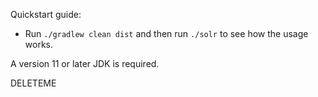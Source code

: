 Quickstart guide:

* Run `./gradlew clean dist` and then run `./solr` to see how the usage works.

A version 11 or later JDK is required.

DELETEME
